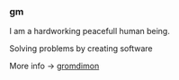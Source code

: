 ### gm

I am a hardworking peacefull human being.

Solving problems by creating software

More info -> [gromdimon](https://gromdimon.github.io/)

